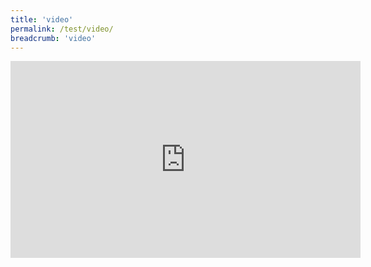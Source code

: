 ```yaml
---
title: 'video'
permalink: /test/video/
breadcrumb: 'video'
---
```

<div class="video-container">
<iframe width="560" height="315" src="https://www.youtube.com/embed/B1dDVkwxhTs" frameborder="0" allow="accelerometer; autoplay; encrypted-media; gyroscope; picture-in-picture" allowfullscreen></iframe></div>
